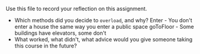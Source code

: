Use this file to record your reflection on this assignment.

- Which methods did you decide to `overload`, and why?
Enter - You don't enter a house the same way you enter a public space
goToFloor - Some buildings have elevators, some don't 
- What worked, what didn't, what advice would you give someone taking this course in the future?
